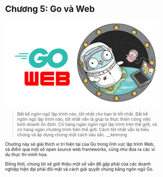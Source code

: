# Chương 5: Go và Web

![x](../images/ch5.png)

> Bất kể ngôn ngữ lập trình nào, tốt nhất cho bạn là tốt nhất. Bất kể ngôn ngữ lập trình nào, tốt nhất vẫn là giúp ta thực thiện công việc kinh doanh ổn định. Có hàng ngàn ngôn ngữ lập trình trên thế giới, và có hàng ngàn chương trình trên thế giới. Cách tốt nhất vẫn là hiểu chúng và áp dụng chúng một cách sâu sắc. __kenrong

Chương này sẽ giải thích vị trí hiện tại của Go trong lĩnh vực lập trình Web, và điểm qua một số open source web frameworks, cũng như đưa ra các ví dụ thực thi minh họa.

Đồng thời, chúng tôi sẽ giới thiệu một số vấn đề gặp phải của các doanh nghiệp hiện đại phải đối mặt và cách giải quyết chúng bằng ngôn ngữ Go.
